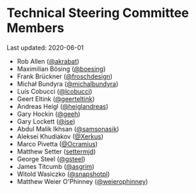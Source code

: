 # Technical Steering Committee Members

Last updated: 2020-06-01

- Rob Allen ([@akrabat](https://github.com/akrabat))
- Maximilian Bösing ([@boesing](https://github.com/boesing))
- Frank Brückner ([@froschdesign](https://github.com/froschdesign))
- Michał Bundyra ([@michalbundyra](https://github.com/michalbundyra))
- Luís Cobucci ([@lcobucci](https://github.com/lcobucci))
- Geert Eltink ([@geerteltink](https://github.com/geerteltink))
- Andreas Heigl ([@heiglandreas](https://github.com/heiglandreas))
- Gary Hockin ([@geeh](https://github.com/geeh))
- Gary Lockett ([@ise](https://github.com/internalsystemerror))
- Abdul Malik Ikhsan ([@samsonasik](https://github.com/samsonasik))
- Aleksei Khudiakov ([@Xerkus](https://github.com/Xerkus))
- Marco Pivetta ([@Ocramius](https://github.com/Ocramius))
- Matthew Setter ([settermjd](https://github.com/settermjd))
- George Steel ([@gsteel](https://github.com/gsteel))
- James Titcumb ([@asgrim](https://github.com/asgrim))
- Witold Wasiczko ([@snapshotpl](https://github.com/snapshotpl))
- Matthew Weier O'Phinney ([@weierophinney](https://github.com/weierophinney))
